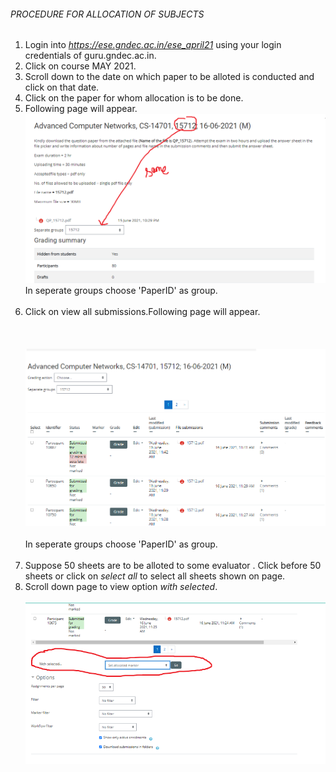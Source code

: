 ###### PROCEDURE FOR ALLOCATION OF SUBJECTS ###
1.  Login into *https://ese.gndec.ac.in/ese_april21* using your login credentials of guru.gndec.ac.in.
1. Click on course MAY 2021.
1. Scroll down to the date on which paper to be alloted is conducted and click on that date.
2. Click on the paper for whom allocation is to be done.
3. Following page will appear. ![alt text](https://github.com/shailjasharma15/information/blob/main/step1.PNG) In seperate groups choose 'PaperID' as group.</br></br>
4. Click on view all submissions.Following page will appear.</br></br></br></br>![alt text](https://github.com/shailjasharma15/information/blob/main/step1.1.PNG)</br></br>In   seperate groups choose 'PaperID' as group.</br></br>
6. Suppose 50 sheets are to be alloted to some evaluator . Click before 50 sheets or click on  *select all* to select all sheets shown on page.
7. Scroll down page to view option *with selected*.</br></br>![alt text](https://github.com/shailjasharma15/information/blob/main/step2.PNG) 
